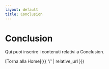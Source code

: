 ```yaml
---
layout: default
title: Conclusion
---
```


# Conclusion

Qui puoi inserire i contenuti relativi a Conclusion.

[Torna alla Home]({{ '/' | relative_url }})
